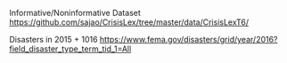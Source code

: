 Informative/Noninformative Dataset
https://github.com/sajao/CrisisLex/tree/master/data/CrisisLexT6/


Disasters in 2015 + 1016
https://www.fema.gov/disasters/grid/year/2016?field_disaster_type_term_tid_1=All